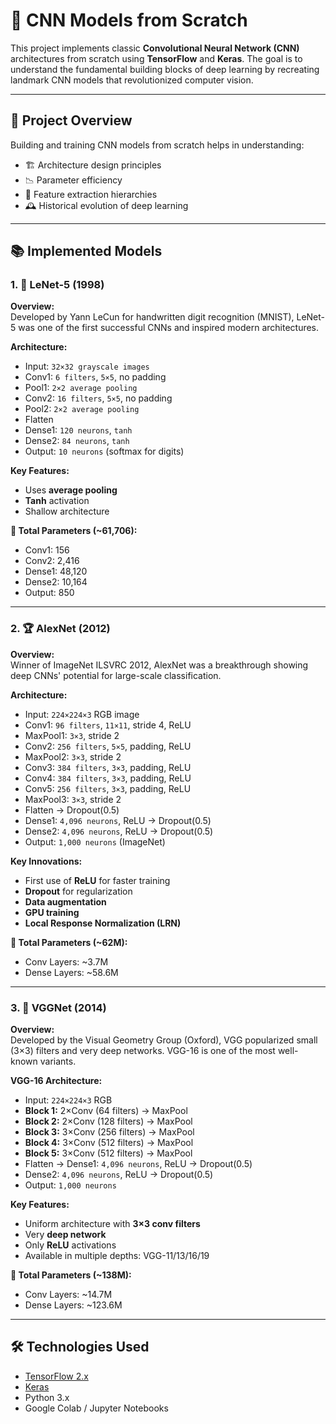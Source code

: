 # 🧠 CNN Models from Scratch

This project implements classic **Convolutional Neural Network (CNN)** architectures from scratch using **TensorFlow** and **Keras**. The goal is to understand the fundamental building blocks of deep learning by recreating landmark CNN models that revolutionized computer vision.

---

## 🎯 Project Overview

Building and training CNN models from scratch helps in understanding:

- 🏗️ Architecture design principles  
- 📉 Parameter efficiency  
- 🧱 Feature extraction hierarchies  
- 🕰️ Historical evolution of deep learning

---

## 📚 Implemented Models

### 1. 📘 LeNet-5 (1998)

**Overview:**  
Developed by Yann LeCun for handwritten digit recognition (MNIST), LeNet-5 was one of the first successful CNNs and inspired modern architectures.

**Architecture:**

- Input: `32×32 grayscale images`
- Conv1: `6 filters`, `5×5`, no padding
- Pool1: `2×2 average pooling`
- Conv2: `16 filters`, `5×5`, no padding
- Pool2: `2×2 average pooling`
- Flatten
- Dense1: `120 neurons`, `tanh`
- Dense2: `84 neurons`, `tanh`
- Output: `10 neurons` (softmax for digits)

**Key Features:**
- Uses **average pooling**
- **Tanh** activation
- Shallow architecture

**🧮 Total Parameters (~61,706):**
- Conv1: 156  
- Conv2: 2,416  
- Dense1: 48,120  
- Dense2: 10,164  
- Output: 850  

---

### 2. 🏆 AlexNet (2012)

**Overview:**  
Winner of ImageNet ILSVRC 2012, AlexNet was a breakthrough showing deep CNNs' potential for large-scale classification.

**Architecture:**

- Input: `224×224×3` RGB image
- Conv1: `96 filters`, `11×11`, stride 4, ReLU
- MaxPool1: `3×3`, stride 2
- Conv2: `256 filters`, `5×5`, padding, ReLU
- MaxPool2: `3×3`, stride 2
- Conv3: `384 filters`, `3×3`, padding, ReLU
- Conv4: `384 filters`, `3×3`, padding, ReLU
- Conv5: `256 filters`, `3×3`, padding, ReLU
- MaxPool3: `3×3`, stride 2
- Flatten → Dropout(0.5)
- Dense1: `4,096 neurons`, ReLU → Dropout(0.5)
- Dense2: `4,096 neurons`, ReLU → Dropout(0.5)
- Output: `1,000 neurons` (ImageNet)

**Key Innovations:**
- First use of **ReLU** for faster training
- **Dropout** for regularization
- **Data augmentation**
- **GPU training**
- **Local Response Normalization (LRN)**

**🧮 Total Parameters (~62M):**
- Conv Layers: ~3.7M  
- Dense Layers: ~58.6M  

---

### 3. 🔬 VGGNet (2014)

**Overview:**  
Developed by the Visual Geometry Group (Oxford), VGG popularized small (3×3) filters and very deep networks. VGG-16 is one of the most well-known variants.

**VGG-16 Architecture:**

- Input: `224×224×3` RGB
- **Block 1:** 2×Conv (64 filters) → MaxPool  
- **Block 2:** 2×Conv (128 filters) → MaxPool  
- **Block 3:** 3×Conv (256 filters) → MaxPool  
- **Block 4:** 3×Conv (512 filters) → MaxPool  
- **Block 5:** 3×Conv (512 filters) → MaxPool  
- Flatten → Dense1: `4,096 neurons`, ReLU → Dropout(0.5)  
- Dense2: `4,096 neurons`, ReLU → Dropout(0.5)  
- Output: `1,000 neurons`

**Key Features:**
- Uniform architecture with **3×3 conv filters**
- Very **deep network**
- Only **ReLU** activations
- Available in multiple depths: VGG-11/13/16/19

**🧮 Total Parameters (~138M):**
- Conv Layers: ~14.7M  
- Dense Layers: ~123.6M  

---

## 🛠️ Technologies Used

- [TensorFlow 2.x](https://www.tensorflow.org/)
- [Keras](https://keras.io/)
- Python 3.x
- Google Colab / Jupyter Notebooks
